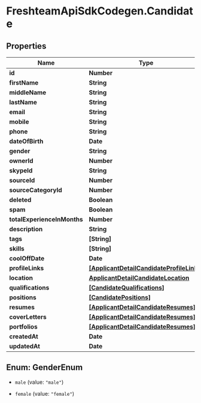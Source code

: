 # FreshteamApiSdkCodegen.Candidate

## Properties

| Name                        | Type                                                                                  | Description | Notes      |
| --------------------------- | ------------------------------------------------------------------------------------- | ----------- | ---------- |
| **id**                      | **Number**                                                                            |             | [optional] |
| **firstName**               | **String**                                                                            |             | [optional] |
| **middleName**              | **String**                                                                            |             | [optional] |
| **lastName**                | **String**                                                                            |             | [optional] |
| **email**                   | **String**                                                                            |             | [optional] |
| **mobile**                  | **String**                                                                            |             | [optional] |
| **phone**                   | **String**                                                                            |             | [optional] |
| **dateOfBirth**             | **Date**                                                                              |             | [optional] |
| **gender**                  | **String**                                                                            |             | [optional] |
| **ownerId**                 | **Number**                                                                            |             | [optional] |
| **skypeId**                 | **String**                                                                            |             | [optional] |
| **sourceId**                | **Number**                                                                            |             | [optional] |
| **sourceCategoryId**        | **Number**                                                                            |             | [optional] |
| **deleted**                 | **Boolean**                                                                           |             | [optional] |
| **spam**                    | **Boolean**                                                                           |             | [optional] |
| **totalExperienceInMonths** | **Number**                                                                            |             | [optional] |
| **description**             | **String**                                                                            |             | [optional] |
| **tags**                    | **[String]**                                                                          |             | [optional] |
| **skills**                  | **[String]**                                                                          |             | [optional] |
| **coolOffDate**             | **Date**                                                                              |             | [optional] |
| **profileLinks**            | [**[ApplicantDetailCandidateProfileLinks]**](ApplicantDetailCandidateProfileLinks.md) |             | [optional] |
| **location**                | [**ApplicantDetailCandidateLocation**](ApplicantDetailCandidateLocation.md)           |             | [optional] |
| **qualifications**          | [**[CandidateQualifications]**](CandidateQualifications.md)                           |             | [optional] |
| **positions**               | [**[CandidatePositions]**](CandidatePositions.md)                                     |             | [optional] |
| **resumes**                 | [**[ApplicantDetailCandidateResumes]**](ApplicantDetailCandidateResumes.md)           |             | [optional] |
| **coverLetters**            | [**[ApplicantDetailCandidateResumes]**](ApplicantDetailCandidateResumes.md)           |             | [optional] |
| **portfolios**              | [**[ApplicantDetailCandidateResumes]**](ApplicantDetailCandidateResumes.md)           |             | [optional] |
| **createdAt**               | **Date**                                                                              |             | [optional] |
| **updatedAt**               | **Date**                                                                              |             | [optional] |

## Enum: GenderEnum

- `male` (value: `"male"`)

- `female` (value: `"female"`)
